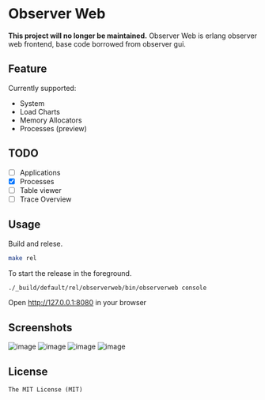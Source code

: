 Observer Web
============
**This project will no longer be maintained.** 
Observer Web is erlang observer web frontend, base code borrowed from observer gui.

## Feature
Currently supported:
* System
* Load Charts
* Memory Allocators
* Processes (preview)

## TODO

- [ ] Applications
- [x] Processes
- [ ] Table viewer
- [ ] Trace Overview 

## Usage
Build and relese.
```bash
make rel
```
To start the release in the foreground.
```bash
./_build/default/rel/observerweb/bin/observerweb console
```
Open http://127.0.0.1:8080 in your browser


## Screenshots
![image](https://github.com/freecnpro/ObserverWeb/blob/master/screenshots/screenshot_01.png)
![image](https://github.com/freecnpro/ObserverWeb/blob/master/screenshots/screenshot_02.png)
![image](https://github.com/freecnpro/ObserverWeb/blob/master/screenshots/screenshot_03.png)
![image](https://github.com/freecnpro/ObserverWeb/blob/master/screenshots/screenshot_04.png)

## License

    The MIT License (MIT)
